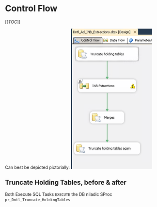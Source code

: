 # Control Flow

[[_TOC_]]

Can best be depicted pictorially:
 ![Control_Flow.png](/.attachments/Control_Flow-58d77829-9354-4d02-b523-37a460f9f0af.png)

## Truncate Holding Tables, before & after

Both Execute SQL Tasks `EXECUTE` the DB niladic SProc `pr_Dntl_Truncate_HoldingTables` 